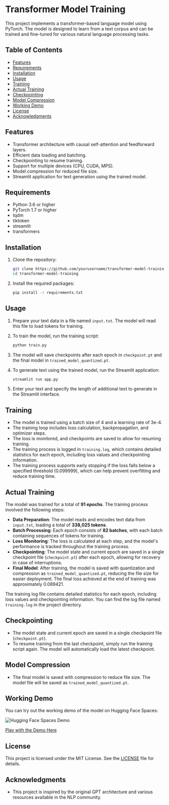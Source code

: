 # Transformer Model Training

This project implements a transformer-based language model using PyTorch. The model is designed to learn from a text corpus and can be trained and fine-tuned for various natural language processing tasks.

## Table of Contents
- [Features](#features)
- [Requirements](#requirements)
- [Installation](#installation)
- [Usage](#usage)
- [Training](#training)
- [Actual Training](#actual-training)
- [Checkpointing](#checkpointing)
- [Model Compression](#model-compression)
- [Working Demo](#working-demo)
- [License](#license)
- [Acknowledgments](#acknowledgments)

## Features
- Transformer architecture with causal self-attention and feedforward layers.
- Efficient data loading and batching.
- Checkpointing to resume training.
- Support for multiple devices (CPU, CUDA, MPS).
- Model compression for reduced file size.
- Streamlit application for text generation using the trained model.

## Requirements
- Python 3.6 or higher
- PyTorch 1.7 or higher
- tqdm
- tiktoken
- streamlit
- transformers

## Installation
1. Clone the repository:
   ```bash
   git clone https://github.com/yourusername/transformer-model-training.git
   cd transformer-model-training
   ```

2. Install the required packages:
   ```bash
   pip install -r requirements.txt
   ```

## Usage
1. Prepare your text data in a file named `input.txt`. The model will read this file to load tokens for training.

2. To train the model, run the training script:
   ```bash
   python train.py
   ```

3. The model will save checkpoints after each epoch in `checkpoint.pt` and the final model in `trained_model_quantized.pt`.

4. To generate text using the trained model, run the Streamlit application:
   ```bash
   streamlit run app.py
   ```

5. Enter your text and specify the length of additional text to generate in the Streamlit interface.

## Training
- The model is trained using a batch size of 4 and a learning rate of 3e-4.
- The training loop includes loss calculation, backpropagation, and optimizer steps.
- The loss is monitored, and checkpoints are saved to allow for resuming training.
- The training process is logged in `training.log`, which contains detailed statistics for each epoch, including loss values and checkpointing information.
- The training process supports early stopping if the loss falls below a specified threshold (0.099999), which can help prevent overfitting and reduce training time.

## Actual Training
The model was trained for a total of **91 epochs**. The training process involved the following steps:
- **Data Preparation**: The model reads and encodes text data from `input.txt`, loading a total of **338,025 tokens**.
- **Batch Processing**: Each epoch consists of **82 batches**, with each batch containing sequences of tokens for training.
- **Loss Monitoring**: The loss is calculated at each step, and the model's performance is tracked throughout the training process.
- **Checkpointing**: The model state and current epoch are saved in a single checkpoint file (`checkpoint.pt`) after each epoch, allowing for recovery in case of interruptions.
- **Final Model**: After training, the model is saved with quantization and compression as `trained_model_quantized.pt`, reducing the file size for easier deployment. The final loss achieved at the end of training was approximately 0.089421.

The training log file contains detailed statistics for each epoch, including loss values and checkpointing information. You can find the log file named `training.log` in the project directory.

## Checkpointing
- The model state and current epoch are saved in a single checkpoint file (`checkpoint.pt`).
- To resume training from the last checkpoint, simply run the training script again. The model will automatically load the latest checkpoint.

## Model Compression
- The final model is saved with compression to reduce file size. The model file will be saved as `trained_model_quantized.pt`.

## Working Demo
You can try out the working demo of the model on Hugging Face Spaces:

![Hugging Face Spaces Demo](https://link-to-your-image.com/demo-image.png)

[Play with the Demo Here](https://huggingface.co/spaces/yourusername/your-demo)

## License
This project is licensed under the MIT License. See the [LICENSE](LICENSE) file for details.

## Acknowledgments
- This project is inspired by the original GPT architecture and various resources available in the NLP community.
